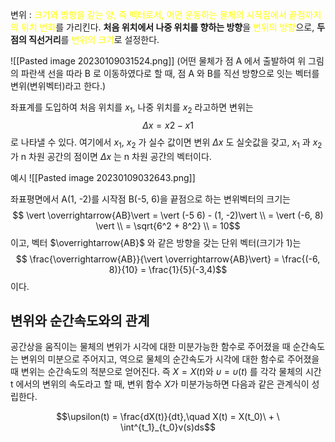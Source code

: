변위 : <span style="color: yellow">크기와 방향을 같는 양, 즉 벡터로서, 어떤 운동하는 물체의 시작점에서 끝점까지의 위치 변화</span>를 가리킨다. **처음 위치에서 나중 위치를 향하는 방향**을 <span style="color: yellow">변위의 방향</span>으로, **두 점의 직선거리**를 <span style="color: yellow">변위의 크기</span>로 설정한다.

![[Pasted image 20230109031524.png]]
(어떤 물체가 점 A 에서 출발하여 위 그림의 파란색 선을 따라 B 로 이동하였다로 할 때, 점 A 와 B를 직선 방향으로 잇는 벡터를 변위(변위벡터)라고 한다.)

좌표계를 도입하여 처음 위치를 $x_1$, 나중 위치를 $x_2$ 라고하면 변위는
$$ \Delta x = x2 - x1 $$
로 나타낼 수 있다. 여기에서 $x_1$, $x_2$ 가 실수 값이면 변위 $\Delta x$ 도 실숫값을 갖고, $x_1$ 과 $x_2$가 n 차원 공간의 점이면 $\Delta x$ 는 n 차원 공간의 벡터이다.

예시 
![[Pasted image 20230109032643.png]]

좌표평면에서 A(1, -2)를 시작점 B(-5, 6)을 끝점으로 하는 변위벡터의 크기는
$$ \vert \overrightarrow{AB}\vert = \vert (-5 6) - (1, -2)\vert \\ = \vert (-6, 8) \vert \\ = \sqrt{6^2 + 8^2} \\ = 10$$
이고, 벡터 $\overrightarrow{AB}$ 와 같은 방향을 갖는 단위 벡터(크기가 1)는
$$ \frac{\overrightarrow{AB}}{\vert \overrightarrow{AB}\vert} = \frac{(-6, 8)}{10} = \frac{1}{5}(-3,4)$$
이다.


## 변위와 순간속도와의 관계

공간상을 움직이는 물체의 변위가 시각에 대한 미분가능한 함수로 주어졌을 때 순간속도는 변위의 미분으로 주어지고, 역으로 물체의 순간속도가 시각에 대한 함수로 주어졌을 때 변위는 순간속도의 적분으로 얻어진다. 
즉 $X = X(t)$와 $\upsilon=\upsilon(t)$ 를 각각 물체의 시간 t 에서의 변위의 속도라고 할 때, 변위 함수 $X$가 미분가능하면 다음과 같은 관계식이 성립한다.

$$\upsilon(t) = \frac{dX(t)}{dt},\quad X(t) = X(t_0)\ + \  \int^{t_1}_{t_0}v(s)ds$$
